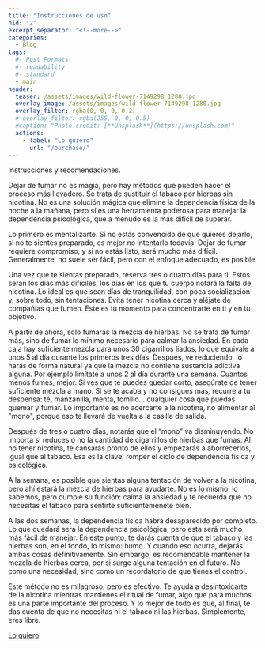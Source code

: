 ```yaml
---
title: "Instrucciones de uso"
nid: "2"
excerpt_separator: "<!--more-->"
categories:
  - Blog
tags:
  #- Post Formats
  #- readability
  #- standard
  - main
header:
  teaser: /assets/images/wild-flower-7149298_1280.jpg
  overlay_image: /assets/images/wild-flower-7149298_1280.jpg
  overlay_filter: rgba(0, 0, 0, 0.2)
  # overlay_filter: rgba(255, 0, 0, 0.5)
  #caption: "Photo credit: [**Unsplash**](https://unsplash.com)"
  actions:
    - label: "Lo quiero"
      url: "/purchase/"
---
```


Instrucciones y recomendaciones.

<!--more-->

Dejar de fumar no es magia, pero hay métodos que pueden hacer el proceso más llevadero. Se trata de sustituir el tabaco por hierbas sin nicotina. No es una solución mágica que elimine la dependencia física de la noche a la mañana, pero sí es una herramienta poderosa para manejar la dependencia psicológica, que a menudo es la más difícil de superar.

Lo primero es mentalizarte. Si no estás convencido de que quieres dejarlo, si no te sientes preparado, es mejor no intentarlo todavía. Dejar de fumar requiere compromiso, y si no estás listo, será mucho más difícil. Generalmente, no suele ser fácil, pero con el enfoque adecuado, es posible.

Una vez que te sientas preparado, reserva tres o cuatro días para ti. Estos serán los días más difíciles, los días en los que tu cuerpo notará la falta de nicotina. Lo ideal es que sean días de tranquilidad, con poca socialización y, sobre todo, sin tentaciones. Evita tener nicotina cerca y aléjate de compañías que fumen. Este es tu momento para concentrarte en ti y en tu objetivo.

A partir de ahora, solo fumarás la mezcla de hierbas. No se trata de fumar más, sino de fumar lo mínimo necesario para calmar la ansiedad. En cada caja hay suficiente mezcla para unos 30 cigarrillos liados, lo que equivale a unos 5 al día durante los primeros tres días. Después, ve reduciendo, lo harás de forma natural ya que la mezcla no contiene sustancia adictiva alguna. Por ejemplo limítate a unos 2 al día durante una semana. Cuantos menos fumes, mejor. Si ves que te puedes quedar corto, asegúrate de tener suficiente mezcla a mano. Si se te acaba y no consigues más, recurre a tu despensa: té, manzanilla, menta, tomillo… cualquier cosa que puedas quemar y fumar. Lo importante es no acercarte a la nicotina, no alimentar al "mono", porque eso te llevará de vuelta a la casilla de salida.

Después de tres o cuatro días, notarás que el “mono” va disminuyendo. No importa si reduces o no la cantidad de cigarrillos de hierbas que fumas. Al no tener nicotina, te cansarás pronto de ellos y empezarás a aborrecerlos, igual que al tabaco. Esa es la clave: romper el ciclo de dependencia física y psicológica.

A la semana, es posible que sientas alguna tentación de volver a la nicotina, pero ahí estará la mezcla de hierbas para ayudarte. No es lo mismo, lo sabemos, pero cumple su función: calma la ansiedad y te recuerda que no necesitas el tabaco para sentirte suficientemenete bien.

A las dos semanas, la dependencia física habrá desaparecido por completo. Lo que quedará será la dependencia psicológica, pero esta será mucho más fácil de manejar. En este punto, te darás cuenta de que el tabaco y las hierbas son, en el fondo, lo mismo: humo. Y cuando eso ocurra, dejarás ambas cosas definitivamente. Sin embargo, es recomendable mantener la mezcla de hierbas cerca, por si surge alguna tentación en el futuro. No como una necesidad, sino como un recordatorio de que tienes el control.

Este método no es milagroso, pero es efectivo. Te ayuda a desintoxicarte de la nicotina mientras mantienes el ritual de fumar, algo que para muchos es una parte importante del proceso. Y lo mejor de todo es que, al final, te das cuenta de que no necesitas ni el tabaco ni las hierbas. Simplemente, eres libre.

[Lo quiero](../../purchase/)